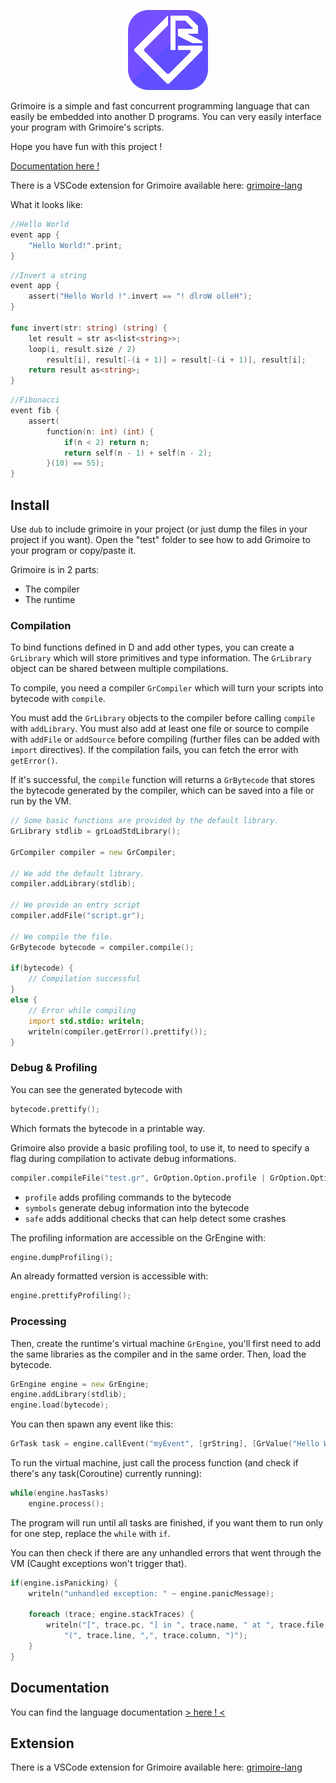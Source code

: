 <p align="center" >
<img src="https://raw.githubusercontent.com/enalye/grimoire/master/docs/_media/logo.png" alt="Grimoire" title="Grimoire">
</p>

Grimoire is a simple and fast concurrent programming language that can easily be embedded into another D programs.
You can very easily interface your program with Grimoire's scripts.

Hope you have fun with this project !

[Documentation here !](https://enalye.github.io/grimoire)

There is a VSCode extension for Grimoire available here: [grimoire-lang](https://marketplace.visualstudio.com/items?itemName=enalye.grimoire-lang)

What it looks like:

```cpp
//Hello World
event app {
    "Hello World!".print;
}
```

```go
//Invert a string
event app {
    assert("Hello World !".invert == "! dlroW olleH");
}

func invert(str: string) (string) {
    let result = str as<list<string>>;
    loop(i, result.size / 2)
        result[i], result[-(i + 1)] = result[-(i + 1)], result[i];
    return result as<string>;
}
```

```go
//Fibonacci
event fib {
    assert(
        function(n: int) (int) {
            if(n < 2) return n;
            return self(n - 1) + self(n - 2);
        }(10) == 55);
}
```

## Install

Use `dub` to include grimoire in your project (or just dump the files in your project if you want).
Open the "test" folder to see how to add Grimoire to your program or copy/paste it.

Grimoire is in 2 parts:

- The compiler
- The runtime

### Compilation

To bind functions defined in D and add other types, you can create a `GrLibrary` which will store primitives and type information. The `GrLibrary` object can be shared between multiple compilations.

To compile, you need a compiler `GrCompiler` which will turn your scripts into bytecode with `compile`.

You must add the `GrLibrary` objects to the compiler before calling `compile` with `addLibrary`.
You must also add at least one file or source to compile with `addFile` or `addSource` before compiling (further files can be added with `import` directives).
If the compilation fails, you can fetch the error with `getError()`.

If it's successful, the `compile` function will returns a `GrBytecode` that stores the bytecode generated by the compiler, which can be saved into a file or run by the VM.

```d
// Some basic functions are provided by the default library.
GrLibrary stdlib = grLoadStdLibrary(); 

GrCompiler compiler = new GrCompiler;

// We add the default library.
compiler.addLibrary(stdlib);

// We provide an entry script
compiler.addFile("script.gr");

// We compile the file.
GrBytecode bytecode = compiler.compile();

if(bytecode) {
    // Compilation successful
}
else {
    // Error while compiling
    import std.stdio: writeln;
    writeln(compiler.getError().prettify());
}
```

### Debug & Profiling

You can see the generated bytecode with

```d
bytecode.prettify();
```

Which formats the bytecode in a printable way.

Grimoire also provide a basic profiling tool, to use it, to need to specify a flag during compilation to activate debug informations.

```d
compiler.compileFile("test.gr", GrOption.Option.profile | GrOption.Option.symbols | GrOption.Option.safe);
```

* `profile` adds profiling commands to the bytecode
* `symbols` generate debug information into the bytecode
* `safe` adds additional checks that can help detect some crashes

The profiling information are accessible on the GrEngine with:

```d
engine.dumpProfiling();
```

An already formatted version is accessible with:

```d
engine.prettifyProfiling();
```

### Processing

Then, create the runtime's virtual machine `GrEngine`, you'll first need to add the same libraries as the compiler and in the same order.
Then, load the bytecode.

```d
GrEngine engine = new GrEngine;
engine.addLibrary(stdlib);
engine.load(bytecode);
```

You can then spawn any event like this:

```d
GrTask task = engine.callEvent("myEvent", [grString], [GrValue("Hello World!")]);
```

To run the virtual machine, just call the process function (and check if there's any task(Coroutine) currently running):

```d
while(engine.hasTasks)
    engine.process();
```

The program will run until all tasks are finished, if you want them to run only for one step, replace the `while` with `if`.

You can then check if there are any unhandled errors that went through the VM (Caught exceptions won't trigger that).

```d
if(engine.isPanicking) {
    writeln("unhandled exception: " ~ engine.panicMessage);
   
    foreach (trace; engine.stackTraces) {
        writeln("[", trace.pc, "] in ", trace.name, " at ", trace.file,
            "(", trace.line, ",", trace.column, ")");
    }
}
```

## Documentation

You can find the language documentation [&gt; here ! &lt;](https://enalye.github.io/grimoire)

## Extension

There is a VSCode extension for Grimoire available here: [grimoire-lang](https://marketplace.visualstudio.com/items?itemName=enalye.grimoire-lang)
